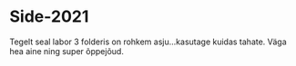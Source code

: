 # Side-2021
Tegelt seal labor 3 folderis on rohkem asju...kasutage kuidas tahate.
Väga hea aine ning super õppejõud.
